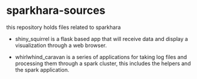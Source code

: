 # sparkhara-sources

this repository holds files related to sparkhara

* shiny_squirrel is a flask based app that will receive data and display
  a visualization through a web browser.

* whirlwhind_caravan is a series of applications for taking log files and
  processing them through a spark cluster, this includes the helpers and the
  spark application.
